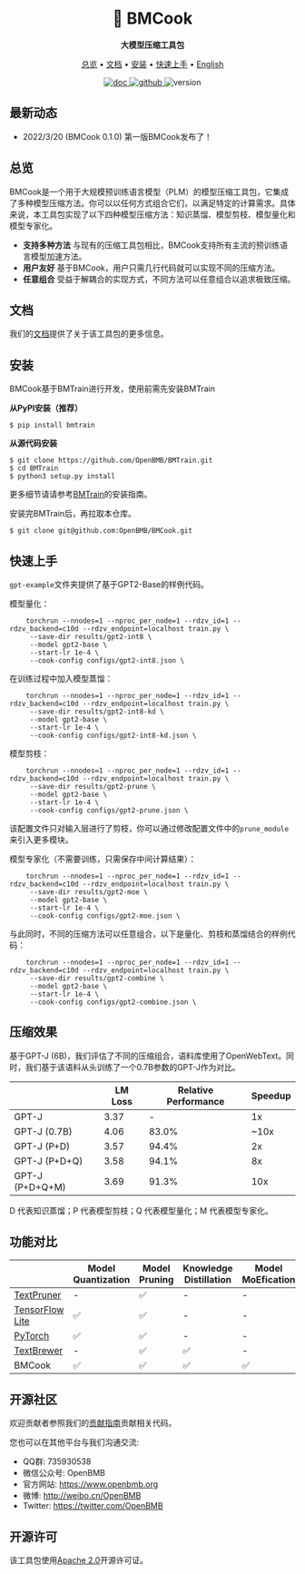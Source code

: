 <div align="center">

<h1>🍳 BMCook</h1>

**大模型压缩工具包**

</div>

<p align="center">
  <a href="#overview">总览</a> • <a href="#documentation">文档</a> • <a href="#install">安装</a> • <a href="#quick-start">快速上手</a> • <a href="./README.md" target="_blank">English</a>
<br>
</p>

<p align="center">
	<a href='https://bmcook.readthedocs.io/en/main/'>
	    <img src='https://readthedocs.org/projects/bmcook/badge/?version=main' alt='doc' />
	</a>
	<a href="https://github.com/OpenBMB/BMCook/blob/main/LICENSE">
	    <img alt="github" src="https://img.shields.io/github/license/OpenBMB/BMCook">
	</a>
	<a>
		 <img alt="version" src="https://img.shields.io/badge/version-0.1.0-blue">
	</a>
</p>   

## 最新动态

- 2022/3/20 (BMCook 0.1.0) 第一版BMCook发布了！

<div id="overview"></div>

## 总览

BMCook是一个用于大规模预训练语言模型（PLM）的模型压缩工具包，它集成了多种模型压缩方法。你可以以任何方式组合它们，以满足特定的计算需求。具体来说，本工具包实现了以下四种模型压缩方法：知识蒸馏、模型剪枝、模型量化和模型专家化。

- **支持多种方法** 与现有的压缩工具包相比，BMCook支持所有主流的预训练语言模型加速方法。
- **用户友好** 基于BMCook，用户只需几行代码就可以实现不同的压缩方法。
- **任意组合** 受益于解耦合的实现方式，不同方法可以任意组合以追求极致压缩。

<div id="documentation"></div>

## 文档
我们的[文档](https://bmcook.readthedocs.io/en/main/)提供了关于该工具包的更多信息。

<div id="install"></div>

## 安装

BMCook基于BMTrain进行开发，使用前需先安装BMTrain

**从PyPI安装（推荐）**

```shell
$ pip install bmtrain
```

**从源代码安装**

```shell
$ git clone https://github.com/OpenBMB/BMTrain.git
$ cd BMTrain
$ python3 setup.py install
```

更多细节请请参考[BMTrain](https://bmtrain.readthedocs.io/en/latest/)的安装指南。

安装完BMTrain后，再拉取本仓库。

```shell
$ git clone git@github.com:OpenBMB/BMCook.git
```

<div id="quick-start"></div>

## 快速上手

`gpt-example`文件夹提供了基于GPT2-Base的样例代码。

模型量化：

```
    torchrun --nnodes=1 --nproc_per_node=1 --rdzv_id=1 --rdzv_backend=c10d --rdzv_endpoint=localhost train.py \
     --save-dir results/gpt2-int8 \
     --model gpt2-base \
     --start-lr 1e-4 \
     --cook-config configs/gpt2-int8.json \
```

在训练过程中加入模型蒸馏：
```
    torchrun --nnodes=1 --nproc_per_node=1 --rdzv_id=1 --rdzv_backend=c10d --rdzv_endpoint=localhost train.py \
     --save-dir results/gpt2-int8-kd \
     --model gpt2-base \
     --start-lr 1e-4 \
     --cook-config configs/gpt2-int8-kd.json \
```

模型剪枝：
```
    torchrun --nnodes=1 --nproc_per_node=1 --rdzv_id=1 --rdzv_backend=c10d --rdzv_endpoint=localhost train.py \
     --save-dir results/gpt2-prune \
     --model gpt2-base \
     --start-lr 1e-4 \
     --cook-config configs/gpt2-prune.json \
```
该配置文件只对输入层进行了剪枝，你可以通过修改配置文件中的`prune_module`来引入更多模块。

模型专家化（不需要训练，只需保存中间计算结果）：
```
    torchrun --nnodes=1 --nproc_per_node=1 --rdzv_id=1 --rdzv_backend=c10d --rdzv_endpoint=localhost train.py \
     --save-dir results/gpt2-moe \
     --model gpt2-base \
     --start-lr 1e-4 \
     --cook-config configs/gpt2-moe.json \
```

与此同时，不同的压缩方法可以任意组合，以下是量化、剪枝和蒸馏结合的样例代码：
```
    torchrun --nnodes=1 --nproc_per_node=1 --rdzv_id=1 --rdzv_backend=c10d --rdzv_endpoint=localhost train.py \
     --save-dir results/gpt2-combine \
     --model gpt2-base \
     --start-lr 1e-4 \
     --cook-config configs/gpt2-combine.json \
```

## 压缩效果

基于GPT-J (6B)，我们评估了不同的压缩组合，语料库使用了OpenWebText。同时，我们基于该语料从头训练了一个0.7B参数的GPT-J作为对比。

|                        |     LM Loss    |     Relative Performance    |     Speedup    |
|------------------------|----------------|-----------------------------|----------------|
|     GPT-J              |           3.37 |                        -    |          1x    |
|     GPT-J (0.7B)       |           4.06 |                       83.0% |         ~10x   |
|     GPT-J (P+D)        |           3.57 |                       94.4% |          2x    |
|     GPT-J (P+D+Q)      |           3.58 |                       94.1% |          8x    |
|     GPT-J (P+D+Q+M)    |           3.69 |                       91.3% |          10x   |

D 代表知识蒸馏；P 代表模型剪枝；Q 代表模型量化；M 代表模型专家化。


## 功能对比

|                 | Model Quantization | Model Pruning | Knowledge Distillation | Model MoEfication |
|-----------------|--------------------|---------------|------------------------|-------------------|
| [TextPruner](https://github.com/airaria/TextPruner)      |       -             | ✅             |          -              |      -             |
| [TensorFlow Lite](https://www.tensorflow.org/lite) | ✅                  | ✅             |          -              |           -        |
| [PyTorch](https://pytorch.org/)         | ✅                  | ✅             |            -            |          -         |
| [TextBrewer](https://github.com/airaria/TextBrewer)      |           -         | ✅             | ✅                      |         -          |
| BMCook          | ✅                  | ✅             | ✅                      | ✅                 |

## 开源社区

欢迎贡献者参照我们的[贡献指南](https://github.com/OpenBMB/BMCook/blob/main/CONTRIBUTING.md)贡献相关代码。

您也可以在其他平台与我们沟通交流:
- QQ群: 735930538
- 微信公众号: OpenBMB
- 官方网站: https://www.openbmb.org
- 微博: http://weibo.cn/OpenBMB
- Twitter: https://twitter.com/OpenBMB

## 开源许可

该工具包使用[Apache 2.0](https://github.com/OpenBMB/BMCook/blob/main/LICENSE)开源许可证。

